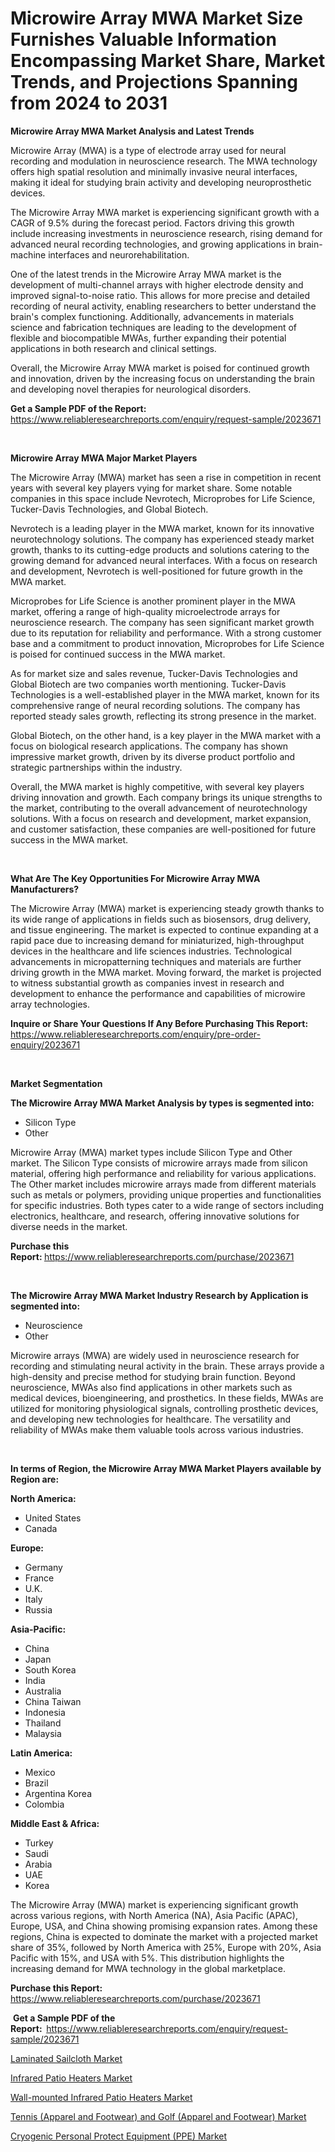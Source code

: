 <p><h1>Microwire Array MWA Market Size Furnishes Valuable Information Encompassing Market Share, Market Trends, and Projections Spanning from 2024 to 2031</h1></p><p><strong>Microwire Array MWA Market Analysis and Latest Trends</strong></p>
<p><p>Microwire Array (MWA) is a type of electrode array used for neural recording and modulation in neuroscience research. The MWA technology offers high spatial resolution and minimally invasive neural interfaces, making it ideal for studying brain activity and developing neuroprosthetic devices. </p><p>The Microwire Array MWA market is experiencing significant growth with a CAGR of 9.5% during the forecast period. Factors driving this growth include increasing investments in neuroscience research, rising demand for advanced neural recording technologies, and growing applications in brain-machine interfaces and neurorehabilitation. </p><p>One of the latest trends in the Microwire Array MWA market is the development of multi-channel arrays with higher electrode density and improved signal-to-noise ratio. This allows for more precise and detailed recording of neural activity, enabling researchers to better understand the brain's complex functioning. Additionally, advancements in materials science and fabrication techniques are leading to the development of flexible and biocompatible MWAs, further expanding their potential applications in both research and clinical settings. </p><p>Overall, the Microwire Array MWA market is poised for continued growth and innovation, driven by the increasing focus on understanding the brain and developing novel therapies for neurological disorders.</p></p>
<p><strong>Get a Sample PDF of the Report:&nbsp;</strong> <a href="https://www.reliableresearchreports.com/enquiry/request-sample/2023671">https://www.reliableresearchreports.com/enquiry/request-sample/2023671</a></p>
<p>&nbsp;</p>
<p><strong>Microwire Array MWA Major Market Players</strong></p>
<p><p>The Microwire Array (MWA) market has seen a rise in competition in recent years with several key players vying for market share. Some notable companies in this space include Nevrotech, Microprobes for Life Science, Tucker-Davis Technologies, and Global Biotech.</p><p>Nevrotech is a leading player in the MWA market, known for its innovative neurotechnology solutions. The company has experienced steady market growth, thanks to its cutting-edge products and solutions catering to the growing demand for advanced neural interfaces. With a focus on research and development, Nevrotech is well-positioned for future growth in the MWA market.</p><p>Microprobes for Life Science is another prominent player in the MWA market, offering a range of high-quality microelectrode arrays for neuroscience research. The company has seen significant market growth due to its reputation for reliability and performance. With a strong customer base and a commitment to product innovation, Microprobes for Life Science is poised for continued success in the MWA market.</p><p>As for market size and sales revenue, Tucker-Davis Technologies and Global Biotech are two companies worth mentioning. Tucker-Davis Technologies is a well-established player in the MWA market, known for its comprehensive range of neural recording solutions. The company has reported steady sales growth, reflecting its strong presence in the market.</p><p>Global Biotech, on the other hand, is a key player in the MWA market with a focus on biological research applications. The company has shown impressive market growth, driven by its diverse product portfolio and strategic partnerships within the industry.</p><p>Overall, the MWA market is highly competitive, with several key players driving innovation and growth. Each company brings its unique strengths to the market, contributing to the overall advancement of neurotechnology solutions. With a focus on research and development, market expansion, and customer satisfaction, these companies are well-positioned for future success in the MWA market.</p></p>
<p>&nbsp;</p>
<p><strong>What Are The Key Opportunities For Microwire Array MWA Manufacturers?</strong></p>
<p><p>The Microwire Array (MWA) market is experiencing steady growth thanks to its wide range of applications in fields such as biosensors, drug delivery, and tissue engineering. The market is expected to continue expanding at a rapid pace due to increasing demand for miniaturized, high-throughput devices in the healthcare and life sciences industries. Technological advancements in micropatterning techniques and materials are further driving growth in the MWA market. Moving forward, the market is projected to witness substantial growth as companies invest in research and development to enhance the performance and capabilities of microwire array technologies.</p></p>
<p><strong>Inquire or Share Your Questions If Any Before Purchasing This Report:</strong> <a href="https://www.reliableresearchreports.com/enquiry/pre-order-enquiry/2023671">https://www.reliableresearchreports.com/enquiry/pre-order-enquiry/2023671</a></p>
<p>&nbsp;</p>
<p><strong>Market Segmentation</strong></p>
<p><strong>The Microwire Array MWA Market Analysis by types is segmented into:</strong></p>
<p><ul><li>Silicon Type</li><li>Other</li></ul></p>
<p><p>Microwire Array (MWA) market types include Silicon Type and Other market. The Silicon Type consists of microwire arrays made from silicon material, offering high performance and reliability for various applications. The Other market includes microwire arrays made from different materials such as metals or polymers, providing unique properties and functionalities for specific industries. Both types cater to a wide range of sectors including electronics, healthcare, and research, offering innovative solutions for diverse needs in the market.</p></p>
<p><strong>Purchase this Report:&nbsp;</strong><a href="https://www.reliableresearchreports.com/purchase/2023671">https://www.reliableresearchreports.com/purchase/2023671</a></p>
<p>&nbsp;</p>
<p><strong>The Microwire Array MWA Market Industry Research by Application is segmented into:</strong></p>
<p><ul><li>Neuroscience</li><li>Other</li></ul></p>
<p><p>Microwire arrays (MWA) are widely used in neuroscience research for recording and stimulating neural activity in the brain. These arrays provide a high-density and precise method for studying brain function. Beyond neuroscience, MWAs also find applications in other markets such as medical devices, bioengineering, and prosthetics. In these fields, MWAs are utilized for monitoring physiological signals, controlling prosthetic devices, and developing new technologies for healthcare. The versatility and reliability of MWAs make them valuable tools across various industries.</p></p>
<p>&nbsp;</p>
<p><strong>In terms of Region, the Microwire Array MWA Market Players available by Region are:</strong></p>
<p>
    <p> <strong> North America: </strong>
        <ul>
            <li>United States</li>
            <li>Canada</li>
        </ul>
        </p> 
    <p> <strong> Europe: </strong>
        <ul>
            <li>Germany</li>
            <li>France</li>
            <li>U.K.</li>
            <li>Italy</li>
            <li>Russia</li>
        </ul>
        </p> 
    <p> <strong> Asia-Pacific: </strong>
        <ul>
            <li>China</li>
            <li>Japan</li>
            <li>South Korea</li>
            <li>India</li>
            <li>Australia</li>
            <li>China Taiwan</li>
            <li>Indonesia</li>
            <li>Thailand</li>
            <li>Malaysia</li>
        </ul>
        </p> 
    <p> <strong> Latin America: </strong>
        <ul>
            <li>Mexico</li>
            <li>Brazil</li>
            <li>Argentina Korea</li>
            <li>Colombia</li>
        </ul>
        </p> 
    <p> <strong> Middle East & Africa: </strong>
        <ul>
            <li>Turkey</li>
            <li>Saudi</li>
            <li>Arabia</li>
            <li>UAE</li>
            <li>Korea</li>
        </ul>
    </p>
    </p>
<p><p>The Microwire Array (MWA) market is experiencing significant growth across various regions, with North America (NA), Asia Pacific (APAC), Europe, USA, and China showing promising expansion rates. Among these regions, China is expected to dominate the market with a projected market share of 35%, followed by North America with 25%, Europe with 20%, Asia Pacific with 15%, and USA with 5%. This distribution highlights the increasing demand for MWA technology in the global marketplace.</p></p>
<p><strong>Purchase this Report: </strong><a href="https://www.reliableresearchreports.com/purchase/2023671">https://www.reliableresearchreports.com/purchase/2023671</a></p>
<p>&nbsp;<strong>Get a Sample PDF of the Report:&nbsp;&nbsp;</strong><a href="https://www.reliableresearchreports.com/enquiry/request-sample/2023671">https://www.reliableresearchreports.com/enquiry/request-sample/2023671</a></p>
<p><strong></strong></p>
<p><p><a href="https://fearless-okapi-6c8.notion.site/Laminated-Sailcloth-Market-Analysis-Examines-its-Scope-on-Growth-Opportunities-and-Forecasted-Trend-acede82431fc47438c67cb0e0b65899d">Laminated Sailcloth Market</a></p><p><a href="https://scarlet-rocket-c63.notion.site/Infrared-Patio-Heaters-Market-Offer-Valuable-Insights-into-Market-Size-Market-Share-Market-Trends--34776938e2774adcb77f3f99efc7cfa0">Infrared Patio Heaters Market</a></p><p><a href="https://zircon-bluebell-299.notion.site/Global-Wall-mounted-Infrared-Patio-Heaters-Market-Size-and-Market-Trends-Insights-and-Projections-f-cb1c2a471cbe48349e18423de5f79c52">Wall-mounted Infrared Patio Heaters Market</a></p><p><a href="https://view.publitas.com/reportprime-1/tennis-apparel-and-footwear-and-golf-apparel-and-footwear-market-research-report-reveals-the-latest-trends-and-opportunities-of-this-market-for-period-from-2024-2031/">Tennis (Apparel and Footwear) and Golf (Apparel and Footwear) Market</a></p><p><a href="https://view.publitas.com/reportprime-1/cryogenic-personal-protect-equipment-ppe-market-provides-detailed-segmentation-of-this-market-based-on-type-application-and-region-and-forecast-for-the-period-from-2024-2031/">Cryogenic Personal Protect Equipment (PPE) Market</a></p></p>